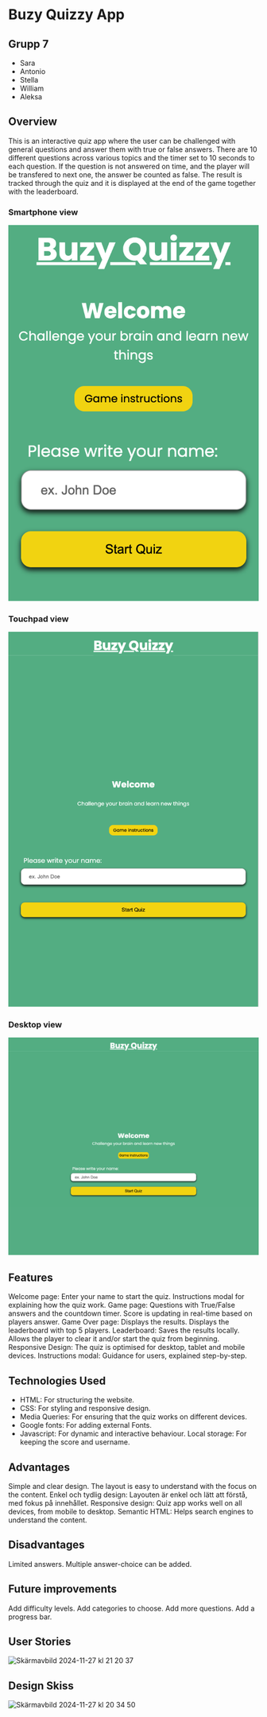 # Buzy Quizzy App

## Grupp 7
- Sara
- Antonio
- Stella
- William
- Aleksa


## Overview
This is an interactive quiz app where the user can be challenged with general questions and answer them with true or false answers. There are 10 different questions across various topics and the timer set to 10 seconds to each question. If the question is not answered on time, and the player will be transfered to next one, the answer be counted as false. The result is tracked through the quiz and it is displayed at the end of the game together with the leaderboard.

### Smartphone view
![smartphone-view](assets/image/smartphone.png)

### Touchpad view
![touchpad-view](assets/image/touchpad.png)

### Desktop view
![desktop-view](assets/image/desktop.png)

## Features
Welcome page:
Enter your name to start the quiz.
Instructions modal for explaining how the quiz work.
Game page:
Questions with True/False answers and the countdown timer.
Score is updating in real-time based on players answer.
Game Over page:
Displays the results.
Displays the leaderboard with top 5 players.
Leaderboard:
Saves the results locally.
Allows the player to clear it and/or start the quiz from beginning.
Responsive Design:
The quiz is optimised for desktop, tablet and mobile devices.
Instructions modal:
Guidance for users, explained step-by-step.
## Technologies Used
- HTML: For structuring the website.
- CSS: For styling and responsive design.
- Media Queries: For ensuring that the quiz works on different devices.
 - Google fonts: For adding external Fonts.
 - Javascript: For dynamic and interactive behaviour.
Local storage: For keeping the score and username.
## Advantages
Simple and clear design. The layout is easy to understand with the focus on the content.
Enkel och tydlig design: Layouten är enkel och lätt att förstå, med fokus på innehållet.
Responsive design: Quiz app works well on all devices, from mobile to desktop.
Semantic HTML: Helps search engines to understand the content.
## Disadvantages
Limited answers. Multiple answer-choice can be added.
## Future improvements
Add difficulty levels.
Add categories to choose.
Add more questions.
Add a progress bar.

## User Stories
<img width="1698" alt="Skärmavbild 2024-11-27 kl  21 20 37" src="https://github.com/user-attachments/assets/ceccd7c3-5ad1-4e43-bd98-c09784950846">

## Design Skiss
<img width="580" alt="Skärmavbild 2024-11-27 kl  20 34 50" src="https://github.com/user-attachments/assets/2f23f776-a11e-4cd2-8f8b-d20e90e72efd">


